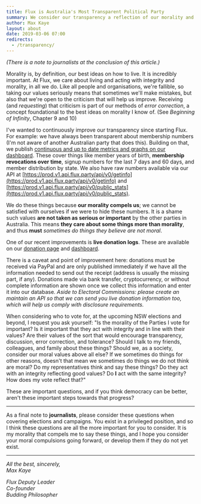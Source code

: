 ```yaml
---
title: Flux is Australia's Most Transparent Political Party
summary: We consider our transparency a reflection of our morality and values, and we take those things very seriously.
author: Max Kaye
layout: about
date: 2019-03-06 07:00
redirects:
  - /transparency/
---
```


*(There is a note to journalists at the conclusion of this article.)*

Morality is, by definition, our best ideas on how to live. It is incredibly important.
At Flux, we care about living and acting with integrity and morality, in all we do.
Like all people and organisations, we're fallible, so taking our values seriously means that sometimes we'll make mistakes, but also that we're open to the criticism that will help us improve.
Receiving (and *requesting*) that criticism is part of our methods of *error correction*, a concept foundational to the best ideas on morality I know of. (See *Beginning of Infinity*, Chapter 9 and 10)

I've wanted to continuously improve our transparency since starting Flux. For example: we have always been transparent about membership numbers (I'm not aware of another Australian party that does this).
Building on that, we publish [continuous and up to date metrics and graphs on our dashboard](/dashboard). These cover things like member years of birth, **membership revocations over time**, signup numbers for the last 7 days and 60 days, and member distribution by state.
We also have raw numbers available via our API at [https://prod.v1.api.flux.party/api/v0/getinfo](https://prod.v1.api.flux.party/api/v0/getinfo) and [https://prod.v1.api.flux.party/api/v0/public_stats](https://prod.v1.api.flux.party/api/v0/public_stats).

We do these things because **our morality compels us**; we cannot be satisfied with ourselves if we were to hide these numbers.
It is a shame such values **are not taken as serious or important** by the other parties in Australia.
This means **they care about some things more than morality**, and thus **must** *sometimes do things they believe are not moral*.

One of our recent improvements is **live donation logs**. These are available on our [donation page](/donate) and [dashboard](/dashboard).

There is a caveat and point of improvement here: donations must be received via PayPal and are only published immediately if we have all the information needed to send out the receipt (address is usually the missing part, if any).
Donations made via bank transfer, cryptocurrency, or without complete information are shown once we collect this information and enter it into our database. *Aside to Electoral Commissions: please create an maintain an API so that we can send you live donation information too, which will help us comply with disclosure requirements.*

When considering who to vote for, at the upcoming NSW elections and beyond, I request you ask yourself: "Is the morality of the Parties I vote for important? Is it important that they act with integrity and in line with their values? Are their values of the sort that would encourage transparency, discussion, error correction, and tolerance? Should I talk to my friends, colleagues, and family about these things? Should we, as a society, consider our moral values above all else? If we sometimes do things for other reasons, doesn't that mean we sometimes do things we do not think are moral? Do my representatives think and say these things? Do they act with an integrity reflecting good values? Do **I** act with the same integrity? How does my vote reflect that?"

These are important questions, and if you think democracy can be better, aren't these important steps towards that progress?

-------------

As a final note to **journalists**, please consider these questions when covering elections and campaigns. You exist in a privileged position, and so I think these questions are all the more important for you to consider. It is my morality that compels me to say these things, and I hope you consider your moral compulsions going forward, or develop them if they do not yet exist.

-------------

*All the best, sincerely,*<br>
*Max Kaye*

*Flux Deputy Leader*<br>
*Co-founder*<br>
*Budding Philosopher*
